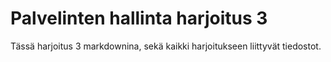 # Palvelinten hallinta harjoitus 3
Tässä harjoitus 3 markdownina, sekä kaikki harjoitukseen liittyvät tiedostot.
